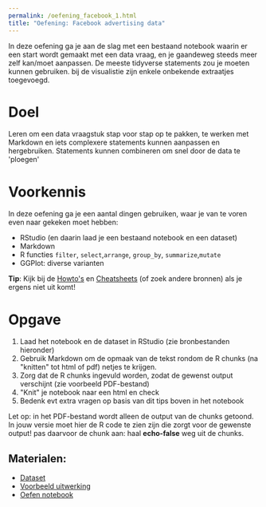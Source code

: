 ```yaml
---
permalink: /oefening_facebook_1.html
title: "Oefening: Facebook advertising data"
---
```


In deze oefening ga je aan de slag met een bestaand notebook waarin er een start wordt gemaakt met een data vraag, en je gaandeweg steeds meer zelf kan/moet aanpassen. De meeste tidyverse statements zou je moeten kunnen gebruiken. bij de visualistie zijn enkele onbekende extraatjes toegevoegd.

# Doel
Leren om een data vraagstuk stap voor stap op te pakken, te werken met Markdown en iets complexere statements kunnen aanpassen en hergebruiken. Statements kunnen combineren om snel door de data te 'ploegen'

# Voorkennis
In deze oefening ga je een aantal dingen gebruiken, waar je van te voren even naar gekeken moet hebben:
- RStudio (en daarin laad je een bestaand notebook en een dataset)
- Markdown
- R functies `filter`, `select`,`arrange`, `group_by`, `summarize`,`mutate`
- GGPlot: diverse varianten

**Tip**: Kijk bij de [Howto's](index_howtos) en [Cheatsheets](index_cheetsheets) (of zoek andere bronnen) als je ergens niet uit komt!

# Opgave
1. Laad het notebook en de dataset in RStudio (zie bronbestanden hieronder)
2. Gebruik Markdown om de opmaak van de tekst rondom de R chunks (na "knitten" tot html of pdf) netjes te krijgen.
3. Zorg dat de R chunks ingevuld worden, zodat de gewenst output verschijnt (zie voorbeeld PDF-bestand)
4. "Knit" je notebook naar een html en check
5. Bedenk evt extra vragen op basis van dit tips boven in het notebook

Let op: in het PDF-bestand wordt alleen de output van de chunks getoond. In jouw versie moet hier de R code te zien zijn die zorgt voor de gewenste output! pas daarvoor de chunk aan: haal **echo-false** weg uit de chunks.

## Materialen:
- [Dataset](/assets/file/KAG_conversion_data.csv)
- [Voorbeeld uitwerking](/assets/file/Oefening_FBAnalysis_1_studs.pdf)
- [Oefen notebook](/assets/file/Oefening_FBAnalysis_1_studs.Rmd)

